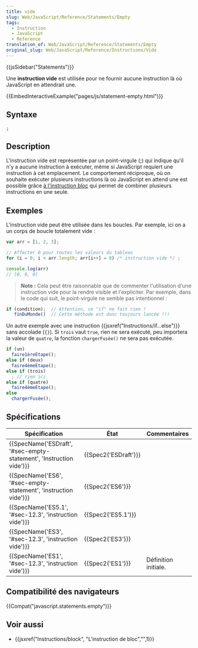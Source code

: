 ```yaml
---
title: vide
slug: Web/JavaScript/Reference/Statements/Empty
tags:
  - Instruction
  - JavaScript
  - Reference
translation_of: Web/JavaScript/Reference/Statements/Empty
original_slug: Web/JavaScript/Reference/Instructions/Vide
---
```

{{jsSidebar("Statements")}}

Une **instruction vide** est utilisée pour ne fournir aucune instruction là où JavaScript en attendrait une.

{{EmbedInteractiveExample("pages/js/statement-empty.html")}}

## Syntaxe

    ;

## Description

L'instruction vide est représentée par un point-virgule (;) qui indique qu'il n'y a aucune instruction à exécuter, même si JavaScript requiert une instruction à cet emplacement. Le comportement réciproque, où on souhaite exécuter plusieurs instructions là où JavaScript en attend une est possible grâce [à l'instruction bloc](/fr/docs/JavaScript/Reference/Instructions/block) qui permet de combiner plusieurs instructions en une seule.

## Exemples

L'instruction vide peut être utilisée dans les boucles. Par exemple, ici on a un corps de boucle totalement vide :

```js
var arr = [1, 2, 3];

// Affecter 0 pour toutes les valeurs du tableau
for (i = 0; i < arr.length; arr[i++] = 0) /* instruction vide */ ;

console.log(arr)
// [0, 0, 0]
```

> **Note :** Cela peut être raisonnable que de commenter l'utilisation d'une instruction vide pour la rendre visible et l'expliciter. Par exemple, dans le code qui suit, le point-virgule ne semble pas intentionnel :

```js
if (condition);  // Attention, ce "if" ne fait rien !
   finDuMonde()  // Cette méthode est donc toujours lancée !!!
```

Un autre exemple avec une instruction {{jsxref("Instructions/if...else")}} sans accolade (`{}`). Si `trois` vaut `true`, rien ne sera exécuté, peu importera la valeur de `quatre`, la fonction `chargerFusée()` ne sera pas exécutée.

```js
if (un)
  faire1èreEtape();
else if (deux)
  faire4èmeEtape();
else if (trois)
  ; // rien ici
else if (quatre)
  faire4èmeEtape();
else
  chargerFusée();
```

## Spécifications

| Spécification                                                                            | État                         | Commentaires         |
| ---------------------------------------------------------------------------------------- | ---------------------------- | -------------------- |
| {{SpecName('ESDraft', '#sec-empty-statement', 'Instruction vide')}} | {{Spec2('ESDraft')}} |                      |
| {{SpecName('ES6', '#sec-empty-statement', 'instruction vide')}}     | {{Spec2('ES6')}}         |                      |
| {{SpecName('ES5.1', '#sec-12.3', 'instruction vide')}}                 | {{Spec2('ES5.1')}}     |                      |
| {{SpecName('ES3', '#sec-12.3', 'instruction vide')}}                     | {{Spec2('ES3')}}         |                      |
| {{SpecName('ES1', '#sec-12.3', 'instruction vide')}}                     | {{Spec2('ES1')}}         | Définition initiale. |

## Compatibilité des navigateurs

{{Compat("javascript.statements.empty")}}

## Voir aussi

- {{jsxref("Instructions/block", "L'instruction de bloc","",1)}}

